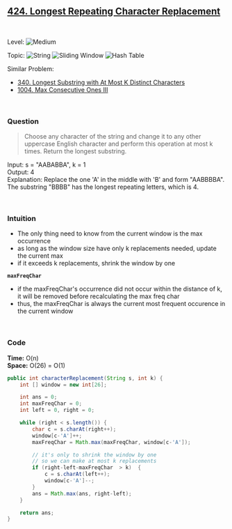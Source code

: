 ## [424. Longest Repeating Character Replacement](https://leetcode.com/problems/longest-repeating-character-replacement/)

<br>

Level:
![Medium](https://img.shields.io/badge/-Medium-ff8000)

Topic:
![String](https://img.shields.io/badge/-String-4da6ff)
![Sliding Window](https://img.shields.io/badge/-Sliding_Window-9966ff)
![Hash Table](https://img.shields.io/badge/-Hash_Table-0073e6)

Similar Problem:

- [340. Longest Substring with At Most K Distinct Characters](0340.md)
- [1004. Max Consecutive Ones III](1004.md)

<br>

### Question

> Choose any character of the string and change it to any other uppercase English character and perform this operation at most k times. Return the longest substring.

Input: s = "AABABBA", k = 1  
Output: 4  
Explanation: Replace the one 'A' in the middle with 'B' and form "AABBBBA".  
The substring "BBBB" has the longest repeating letters, which is 4.

<br>

### Intuition

- The only thing need to know from the current window is the max occurrence
- as long as the window size have only k replacements needed, update the current max
- if it exceeds k replacements, shrink the window by one

**`maxFreqChar`**

- if the maxFreqChar's occurrence did not occur within the distance of k, it will be removed before recalculating the max freq char
- thus, the maxFreqChar is always the current most frequent occurence in the current window

<br>

### Code

**Time:** O(n)  
**Space:** O(26) = O(1)

```java
public int characterReplacement(String s, int k) {
    int [] window = new int[26];

    int ans = 0;
    int maxFreqChar = 0;
    int left = 0, right = 0;

    while (right < s.length()) {
        char c = s.charAt(right++);
        window[c-'A']++;
        maxFreqChar = Math.max(maxFreqChar, window[c-'A']);

        // it's only to shrink the window by one
        // so we can make at most k replacements
        if (right-left-maxFreqChar  > k)  {
            c = s.charAt(left++);
            window[c-'A']--;
        }
        ans = Math.max(ans, right-left);
    }

    return ans;
}
```

